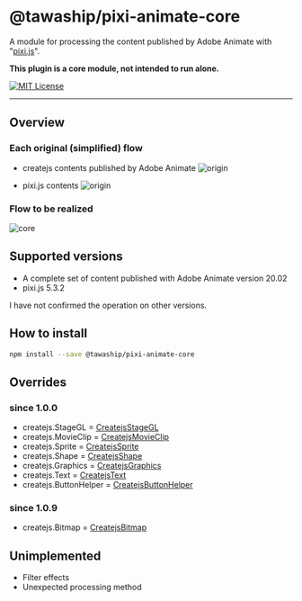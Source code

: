 # @tawaship/pixi-animate-core

A module for processing the content published by Adobe Animate with "[pixi.js](https://github.com/pixijs/pixi.js)".

**This plugin is a core module, not intended to run alone.**

[![MIT License](http://img.shields.io/badge/license-MIT-blue.svg?style=flat)](LICENSE)

---

## Overview

### Each original (simplified) flow

- createjs contents published by Adobe Animate
![origin](https://raw.githubusercontent.com/tawaship/pixi-animate-core/master/img/animate.png)

- pixi.js contents
![origin](https://raw.githubusercontent.com/tawaship/pixi-animate-core/master/img/pixi.png)

### Flow to be realized

![core](https://raw.githubusercontent.com/tawaship/pixi-animate-core/master/img/core.png)

## Supported versions

- A complete set of content published with Adobe Animate version 20.02
- pixi.js 5.3.2

I have not confirmed the operation on other versions.

## How to install

```sh
npm install --save @tawaship/pixi-animate-core
```

## Overrides

### since 1.0.0
- createjs.StageGL = [CreatejsStageGL](https://tawaship.github.io/pixi-animate-core/classes/createjsstagegl.html)
- createjs.MovieClip = [CreatejsMovieClip](https://tawaship.github.io/pixi-animate-core/classes/createjsmovieclip.html)
- createjs.Sprite = [CreatejsSprite](https://tawaship.github.io/pixi-animate-core/classes/createjssprite.html)
- createjs.Shape = [CreatejsShape](https://tawaship.github.io/pixi-animate-core/classes/createjsshape.html)
- createjs.Graphics = [CreatejsGraphics](https://tawaship.github.io/pixi-animate-core/classes/createjsgraphics.html)
- createjs.Text = [CreatejsText](https://tawaship.github.io/pixi-animate-core/classes/createjstext.html)
- createjs.ButtonHelper = [CreatejsButtonHelper](https://tawaship.github.io/pixi-animate-core/classes/createjsbuttonhelper.html)

### since 1.0.9

- createjs.Bitmap = [CreatejsBitmap](https://tawaship.github.io/pixi-animate-core/classes/createjsbitmap.html)

## Unimplemented

- Filter effects
- Unexpected processing method